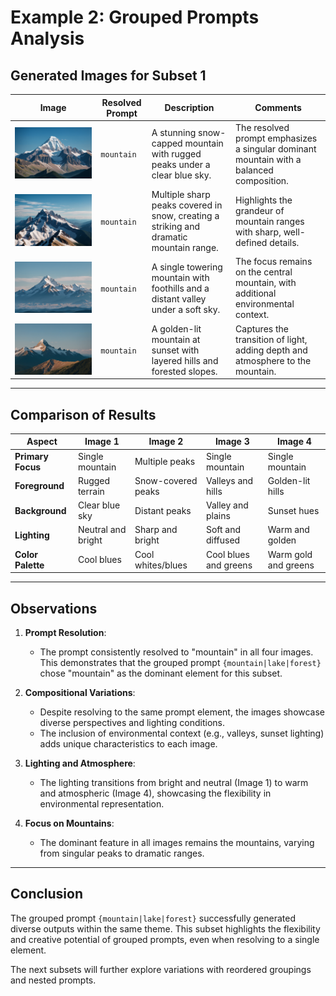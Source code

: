 # **Example 2: Grouped Prompts Analysis**

## **Generated Images for Subset 1**

| **Image** 							| **Resolved Prompt** 	| **Description** 																			| **Comments** 																				|
|---------------------------------------|-----------------------|-------------------------------------------------------------------------------------------|-------------------------------------------------------------------------------------------|
| ![Image 1](example2_set1_image1.png) 	| `mountain` 			| A stunning snow-capped mountain with rugged peaks under a clear blue sky. 				| The resolved prompt emphasizes a singular dominant mountain with a balanced composition. 	|
| ![Image 2](example2_set1_image2.png) 	| `mountain` 			| Multiple sharp peaks covered in snow, creating a striking and dramatic mountain range. 	| Highlights the grandeur of mountain ranges with sharp, well-defined details. 				|
| ![Image 3](example2_set1_image3.png) 	| `mountain` 			| A single towering mountain with foothills and a distant valley under a soft sky. 			| The focus remains on the central mountain, with additional environmental context. 		|
| ![Image 4](example2_set1_image4.png) 	| `mountain` 			| A golden-lit mountain at sunset with layered hills and forested slopes. 					| Captures the transition of light, adding depth and atmosphere to the mountain. 			|

---

## **Comparison of Results**

| **Aspect**        	 | **Image 1**        	| **Image 2**        | **Image 3**         		| **Image 4**      		|
|------------------------|----------------------|--------------------|--------------------------|-----------------------|
| **Primary Focus**  	 | Single mountain   	| Multiple peaks     | Single mountain     		| Single mountain    	|
| **Foreground**     	 | Rugged terrain   	| Snow-covered peaks | Valleys and hills  		| Golden-lit hills   	|
| **Background**     	 | Clear blue sky    	| Distant peaks      | Valley and plains  	 	| Sunset hues        	|
| **Lighting**       	 | Neutral and bright	| Sharp and bright   | Soft and diffused   		| Warm and golden    	|
| **Color Palette** 	 | Cool blues        	| Cool whites/blues  | Cool blues and greens 	| Warm gold and greens 	|

---

## **Observations**

1. **Prompt Resolution**:
   - The prompt consistently resolved to "mountain" in all four images. This demonstrates that the grouped prompt `{mountain|lake|forest}` chose "mountain" as the dominant element for this subset.

2. **Compositional Variations**:
   - Despite resolving to the same prompt element, the images showcase diverse perspectives and lighting conditions.
   - The inclusion of environmental context (e.g., valleys, sunset lighting) adds unique characteristics to each image.

3. **Lighting and Atmosphere**:
   - The lighting transitions from bright and neutral (Image 1) to warm and atmospheric (Image 4), showcasing the flexibility in environmental representation.

4. **Focus on Mountains**:
   - The dominant feature in all images remains the mountains, varying from singular peaks to dramatic ranges.

---

## **Conclusion**

The grouped prompt `{mountain|lake|forest}` successfully generated diverse outputs within the same theme. This subset highlights the flexibility and creative potential of grouped prompts, even when resolving to a single element.

The next subsets will further explore variations with reordered groupings and nested prompts.
